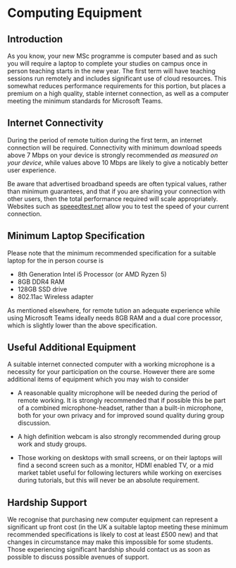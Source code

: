 # Computing Equipment

## Introduction

As you know, your new MSc programme is computer based and as such you will require a laptop to complete your studies on campus once in person teaching starts in the new year. The first term will have teaching sessions run remotely and includes significant use of cloud resources. This somewhat reduces performance requirements for this portion, but places a premium on a high quality, stable internet connection, as well as a computer meeting the minimum standards for Microsoft Teams.

## Internet Connectivity

During the period of remote tuition during the first term, an internet connection will be required. Connectivity with minimum download speeds above 7 Mbps  on your device is strongly recommended _as measured on your device_, while values above 10 Mbps are likely to give a noticably better user experience.

Be aware that advertised broadband speeds are often typical values, rather than minimum guarantees, and that if you are sharing your connection with other users, then the total performance required will scale appropriately. Websites such as [speeedtest.net](https://www.speedtest.net) allow you to test the speed of your current connection.

## Minimum Laptop Specification

Please note that the minimum recommended specification for a suitable laptop for the in person course is

- 8th Generation Intel i5 Processor (or AMD Ryzen 5)
- 8GB DDR4 RAM
- 128GB SSD drive
- 802.11ac Wireless adapter

As mentioned elsewhere, for remote tution an adequate experience while using Microsoft Teams ideally needs 8GB RAM and a dual core processor, which is slightly lower than the above specification.

## Useful Additional Equipment

A suitable internet connected computer with a working microphone is a necessity for your participation on the course. However there are some additional items of equipment which you may wish to consider 

- A reasonable quality microphone will be needed during the period of remote working. It is strongly recommended that if possible this be part of a combined microphone-headset, rather than a built-in microphone, both for your own privacy and for improved sound quality during group discussion.

- A high definition webcam is also strongly recommended during group work and study groups.

- Those working on desktops with small screens, or on their laptops will find  a second screen such as a monitor, HDMI enabled TV, or a mid market tablet useful for following lecturers while working on exercises during tutorials, but this will never be an absolute requirement.


## Hardship Support

We recognise that purchasing new computer equipment can represent a significant up front cost (in the UK a suitable laptop meeting these minimum recommended specifications is likely to cost at least £500 new) and that changes in circumstance may make this impossible for some students. Those experiencing significant hardship should contact us as soon as possible to discuss possible avenues of support. 
